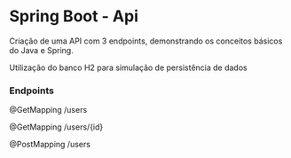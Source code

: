 # Spring Boot - Api

Criação de uma API com 3 endpoints, demonstrando os conceitos básicos do Java e Spring.

Utilização do banco H2 para simulação de persistência de dados

### Endpoints

@GetMapping
/users

@GetMapping
/users/{id}

@PostMapping
/users
